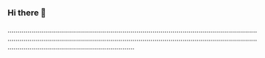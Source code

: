 ### Hi there 👋

.......................................................................................................................................................................................................................................................................................................................